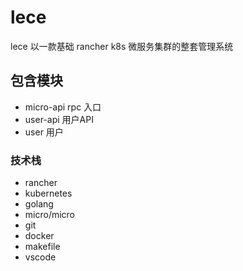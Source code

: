 # lece 
lece 以一款基础 rancher k8s 微服务集群的整套管理系统
## 包含模块
- micro-api     rpc 入口
- user-api      用户API
- user          用户
### 技术栈
- rancher
- kubernetes
- golang
- micro/micro 
- git
- docker
- makefile
- vscode
